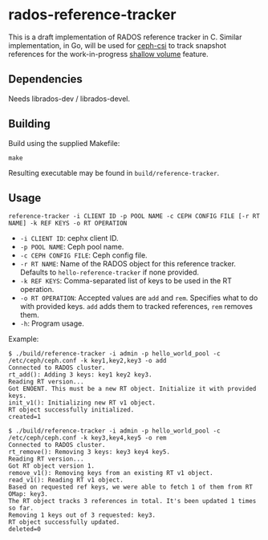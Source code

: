# rados-reference-tracker

This is a draft implementation of RADOS reference tracker in C.
Similar implementation, in Go, will be used for [ceph-csi](https://github.com/ceph/ceph-csi)
to track snapshot references for the work-in-progress
[shallow volume](https://github.com/ceph/ceph-csi/pull/2148) feature.

## Dependencies

Needs librados-dev / librados-devel.

## Building

Build using the supplied Makefile:
```
make
```

Resulting executable may be found in `build/reference-tracker`.

## Usage

```
reference-tracker -i CLIENT ID -p POOL NAME -c CEPH CONFIG FILE [-r RT NAME] -k REF KEYS -o RT OPERATION
```

* `-i CLIENT ID`: cephx client ID.
* `-p POOL NAME`: Ceph pool name.
* `-c CEPH CONFIG FILE`: Ceph config file.
* `-r RT NAME`: Name of the RADOS object for this reference tracker. Defaults to `hello-reference-tracker` if none provided.
* `-k REF KEYS`: Comma-separated list of keys to be used in the RT operation.
* `-o RT OPERATION`: Accepted values are `add` and `rem`. Specifies what to do with provided keys. `add` adds them to tracked references, `rem` removes them.
* `-h`: Program usage.

Example:
```
$ ./build/reference-tracker -i admin -p hello_world_pool -c /etc/ceph/ceph.conf -k key1,key2,key3 -o add
Connected to RADOS cluster.
rt_add(): Adding 3 keys: key1 key2 key3.
Reading RT version...
Got ENOENT. This must be a new RT object. Initialize it with provided keys.
init_v1(): Initializing new RT v1 object.
RT object successfully initialized.
created=1

$ ./build/reference-tracker -i admin -p hello_world_pool -c /etc/ceph/ceph.conf -k key3,key4,key5 -o rem
Connected to RADOS cluster.
rt_remove(): Removing 3 keys: key3 key4 key5.
Reading RT version...
Got RT object version 1.
remove_v1(): Removing keys from an existing RT v1 object.
read_v1(): Reading RT v1 object.
Based on requested ref keys, we were able to fetch 1 of them from RT OMap: key3.
The RT object tracks 3 references in total. It's been updated 1 times so far.
Removing 1 keys out of 3 requested: key3.
RT object successfully updated.
deleted=0
```
